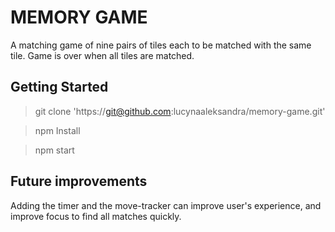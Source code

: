 # MEMORY GAME  

A matching game of nine pairs of tiles each to be matched with the same tile. Game is over when all tiles are matched.  

## Getting Started  

> git clone 'https://git@github.com:lucynaaleksandra/memory-game.git'  

> npm Install  

> npm start  

## Future improvements  

Adding the timer and the move-tracker can improve user's experience, and improve focus to find all matches quickly.
